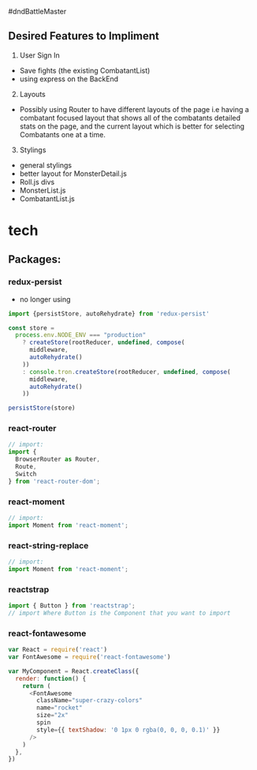#dndBattleMaster

## Desired Features to Impliment
1. User Sign In
- Save fights (the existing CombatantList)
- using express on the BackEnd
2. Layouts
- Possibly using Router to have different layouts of the page i.e having a combatant focused layout that shows all of the combatants detailed stats on the page, and the current layout which is better for selecting Combatants one at a time.
3. Stylings
- general stylings
- better layout for MonsterDetail.js
- Roll.js divs
- MonsterList.js
- CombatantList.js

# tech

## Packages:
### redux-persist
- no longer using
```js
import {persistStore, autoRehydrate} from 'redux-persist'

const store =
  process.env.NODE_ENV === "production"
    ? createStore(rootReducer, undefined, compose(
      middleware,
      autoRehydrate()
    ))
    : console.tron.createStore(rootReducer, undefined, compose(
      middleware,
      autoRehydrate()
    ))

persistStore(store)
```
### react-router
```js
// import:
import {
  BrowserRouter as Router,
  Route,
  Switch
} from 'react-router-dom';
```
### react-moment

```js
// import:
import Moment from 'react-moment';
```

### react-string-replace

```js
// import:
import Moment from 'react-moment';
```
### reactstrap
```js
import { Button } from 'reactstrap';
// import Where Button is the Component that you want to import
```
### react-fontawesome
```js
var React = require('react')
var FontAwesome = require('react-fontawesome')

var MyComponent = React.createClass({
  render: function() {
    return (
      <FontAwesome
        className="super-crazy-colors"
        name="rocket"
        size="2x"
        spin
        style={{ textShadow: '0 1px 0 rgba(0, 0, 0, 0.1)' }}
      />
    )
  },
})
```

